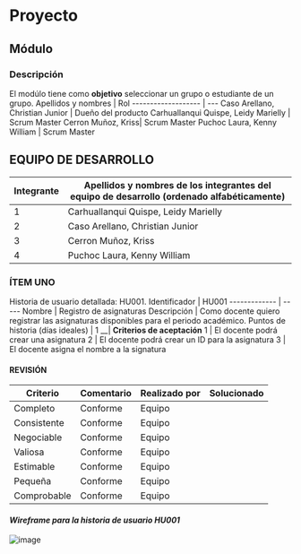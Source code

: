 # Proyecto 
## Módulo 
### Descripción
El modúlo tiene como **objetivo** seleccionar un grupo o estudiante de un grupo.
Apellidos y nombres | Rol
------------------- | ---
Caso Arellano, Christian Junior | Dueño del producto
Carhuallanqui Quispe, Leidy Marielly | Scrum Master
Cerron Muñoz, Kriss| Scrum Master
Puchoc Laura, Kenny William | Scrum Master



## EQUIPO DE DESARROLLO
Integrante | Apellidos y nombres de los integrantes del equipo de desarrollo (ordenado alfabéticamente)
---------- | ------------------------------------------------------------------------------------------
1 | Carhuallanqui Quispe, Leidy Marielly
2 | Caso Arellano, Christian Junior
3 | Cerron Muñoz, Kriss
4 | Puchoc Laura, Kenny William


### ÍTEM UNO
Historia de usuario detallada: HU001.
Identificador | HU001
------------- | -----
Nombre | Registro de asignaturas
Descripción | 	Como docente quiero registrar las asignaturas disponibles para el periodo académico.
Puntos de historia (días ideales) |	1
__| **Criterios de aceptación**	
1 |	El docente podrá crear una asignatura
2 |	El docente podrá crear un ID para la asignatura
3 | El docente asigna el nombre a la signatura


#### **REVISIÓN**
Criterio | Comentario | Realizado por | Solucionado
---------|------------|---------------|------------
Completo | Conforme | Equipo
Consistente | Conforme | Equipo
Negociable | Conforme | Equipo
Valiosa | Conforme | Equipo
Estimable | Conforme | Equipo
Pequeña | Conforme | Equipo
Comprobable | Conforme | Equipo

#### *Wireframe para la historia de usuario HU001*
![image](https://lh3.googleusercontent.com/18tpEVrK2wq2o5hmcCu8-xn_EkvOe2tCC8bQWVOE6iNYCDWWNzqdGsOOrzC_54Wwl0NmoMnYWULVtx43SrLsRfWmbumbz2e72aYW2_V_MLVuS82f-VZRhhBium2IGbxj3J-aq7ozug082FkxhxXY8MO-jAGsghta2xCXeSgCNqleWNrFctCSLyBK8xqjxXzsYUeaPK6YFPbudc5PbCdckUluEIAwUhMnkS6juWoVMyVzT3h1k2NRs7v3sMVx7WhZ4nMftIX3yw0Hy28bnU_jwU0qiIkpqJYXM8daUoxADbjHdXcExedDqV0l1Tsa-cNzXoRx8DZa5AGOHGLiwAJUADT6uSpym_nUaKtqGwxfUs_XnJyJ3wg15YUNNiR4To9WN9vXyvWOM2wO4mrANNlsj3Nl-rXEZ3YAfmhLXdYq-HlGD79J8fXHruMpBmejio1G-wFPvcdRhCJ7wlE6cRdfxlvsn6usGFH0ZfGv-r9J0oRwyfOXxWZuBvIGQAxxQJ5OYeb5_qjEUG5ELN9ObivCXBxGshFlo2DeEq6mcsvy848-5qMBRduVB93bm-RmknMp9qOzLDCqZ925_55hpQJgdVJVJA6CDNQZB48o4QvQ2Haw_FbiSEZ4awHqK8o3xVMmkRenco1UHSpISdGzDAqBkOeTG82_nf4sLZCchFjc48xFYDYyaSK69ACoNwepQj6iWAQ77fKnw90mNwi_TqU-AxIdzwS9CT-bva5_RU6UMLDRiyR7UEN5fU-iYpnrRcSO-gR02YFYuDUAEEdF4JUogkB38NC2ZhdZTqyu-hewlddfYeqB-mxYH9aUPqMtlK3qxEMikoK6knrpCy8aysGIm_inuuCwN78xHhKS5Q0lDgfqk9KRoGYMzTwtJgwn8EKHbeeGt0lppqMlXn2P3iLURARTtDw3GPR_wtdma2YOicMZhgfc=w467-h393-no?authuser=0)
